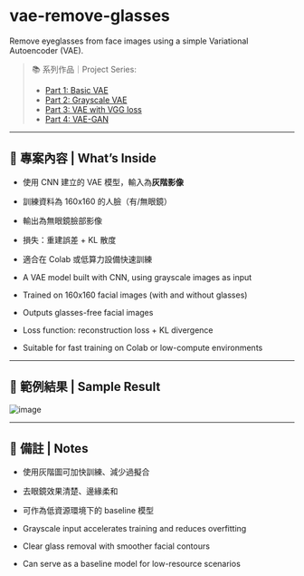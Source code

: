 # vae-remove-glasses
Remove eyeglasses from face images using a simple Variational Autoencoder (VAE).

> 📚 系列作品｜Project Series:
> - [Part 1: Basic VAE](https://github.com/VanessaTsai0828/vae-remove-glasses)
> - [Part 2: Grayscale VAE](https://github.com/VanessaTsai0828/vae-remove-glasses-gray)
> - [Part 3: VAE with VGG loss](https://github.com/VanessaTsai0828/vae-remove-glasses-vgg)
> - [Part 4: VAE-GAN](https://github.com/VanessaTsai0828/vae-remove-glasses-gan)

---

## 🧠 專案內容 | What’s Inside

- 使用 CNN 建立的 VAE 模型，輸入為**灰階影像**
- 訓練資料為 160x160 的人臉（有/無眼鏡）
- 輸出為無眼鏡臉部影像
- 損失：重建誤差 + KL 散度
- 適合在 Colab 或低算力設備快速訓練
  
- A VAE model built with CNN, using grayscale images as input
- Trained on 160x160 facial images (with and without glasses)
- Outputs glasses-free facial images
- Loss function: reconstruction loss + KL divergence
- Suitable for fast training on Colab or low-compute environments



---

## 📸 範例結果 | Sample Result
![image](https://github.com/user-attachments/assets/624121ac-b68a-4f67-8778-f496f877fe05)


---

## 📌 備註 | Notes

- 使用灰階圖可加快訓練、減少過擬合
- 去眼鏡效果清楚、邊緣柔和
- 可作為低資源環境下的 baseline 模型
  
- Grayscale input accelerates training and reduces overfitting
- Clear glass removal with smoother facial contours
- Can serve as a baseline model for low-resource scenarios





